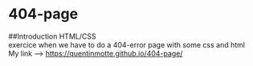 # 404-page  
##Introduction HTML/CSS  
exercice when we have to do a 404-error page with some css and html  
My link --> https://quentinmotte.github.io/404-page/
